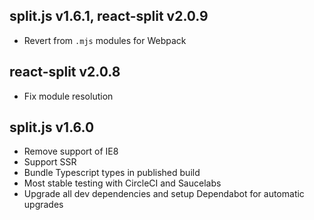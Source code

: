 ## split.js v1.6.1, react-split v2.0.9
- Revert from `.mjs` modules for Webpack

## react-split v2.0.8
- Fix module resolution

## split.js v1.6.0
- Remove support of IE8
- Support SSR
- Bundle Typescript types in published build
- Most stable testing with CircleCI and Saucelabs
- Upgrade all dev dependencies and setup Dependabot for automatic upgrades
